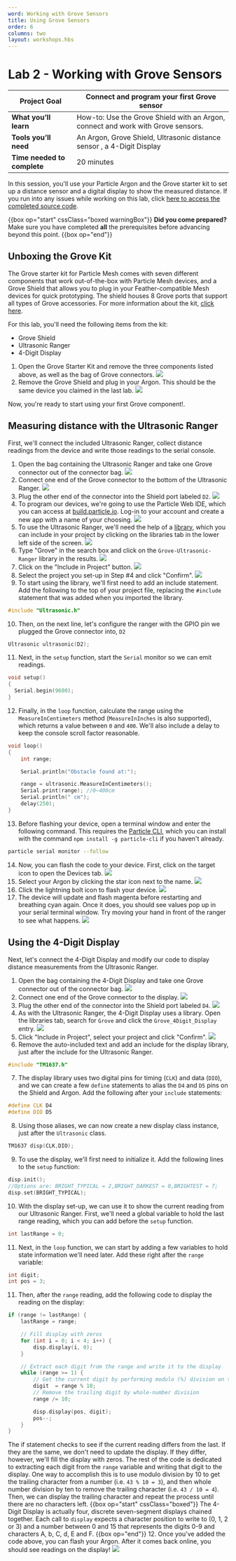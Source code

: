 ```yaml
---
word: Working with Grove Sensors
title: Using Grove Sensors
order: 6
columns: two
layout: workshops.hbs
---
```


# Lab 2 - Working with Grove Sensors

| **Project Goal**            | Connect and program your first Grove sensor                                                             |
| --------------------------- | ------------------------------------------------------------------------------------------------------------------- |
| **What you’ll learn**       | How-to: Use the Grove Shield with an Argon, connect and work with Grove sensors.         |
| **Tools you’ll need**       | An Argon, Grove Shield, Ultrasonic distance sensor , a 4-Digit Display |
| **Time needed to complete** | 20 minutes                                                                                                          |

In this session, you'll use your Particle Argon and the Grove starter kit to set up a distance sensor and a digital display to show the measured distance. If you run into any issues while working on this lab, click [here to access the completed source code](https://go.particle.io/shared_apps/5bfdb67ea5185c2b7700072a).

{{box op="start" cssClass="boxed warningBox"}}
**Did you come prepared?**</br>
Make sure you have completed **all** the prerequisites before advancing beyond this point.
{{box op="end"}}

## Unboxing the Grove Kit

The Grove starter kit for Particle Mesh comes with seven different components that work out-of-the-box with Particle Mesh devices, and a Grove Shield that allows you to plug in your Feather-compatible Mesh devices for quick prototyping. The shield houses 8 Grove ports that support all types of Grove accessories. For more information about the kit, [click here](https://docs.particle.io/datasheets/accessories/mesh-accessories/#grove-starter-kit-for-particle-mesh).

For this lab, you'll need the following items from the kit:

- Grove Shield
- Ultrasonic Ranger
- 4-Digit Display

1. Open the Grove Starter Kit and remove the three components listed above, as well as the bag of Grove connectors.
![](/assets/images/workshops/mesh-101/02/02-grovecomponents.png)
2. Remove the Grove Shield and plug in your Argon. This should be the same device you claimed in the last lab.
![](/assets/images/workshops/mesh-101/02/03-argoninshield.png)

Now, you're ready to start using your first Grove component!.

## Measuring distance with the Ultrasonic Ranger

First, we'll connect the included Ultrasonic Ranger, collect distance readings from the device and write those readings to the serial console.

1. Open the bag containing the Ultrasonic Ranger and take one Grove connector out of the connector bag.
![](/assets/images/workshops/mesh-101/02/05-ultrasonicsensor.png)
2. Connect one end of the Grove connector to the bottom of the Ultrasonic Ranger.
![](/assets/images/workshops/mesh-101/02/06-sensorswithplug.png)
3. Plug the other end of the connector into the Shield port labeled `D2`.
![](/assets/images/workshops/mesh-101/02/07-d2connector.png)
4. To program our devices, we're going to use the Particle Web IDE, which you can access at [build.particle.io](https://build.particle.io). Log-in to your account and create a new app with a name of your choosing.
![](/assets/images/workshops/mesh-101/02/08-apptitle.png)
5. To use the Ultrasonic Ranger, we'll need the help of a [library](https://build.particle.io/libs/Grove_Ultrasonic_Ranger/1.0.0/tab/Ultrasonic.cpp), which you can include in your project by clicking on the libraries tab in the lower left side of the screen.
![](/assets/images/workshops/mesh-101/02/09-librariestab.png)
6. Type "Grove" in the search box and click on the `Grove-Ultrasonic-Ranger` library in the results.
![](/assets/images/workshops/mesh-101/02/10-librariessearch.png)
7. Click on the "Include in Project" button.
![](/assets/images/workshops/mesh-101/02/11-librariesinclude.png)
8. Select the project you set-up in Step #4 and click "Confirm".
![](/assets/images/workshops/mesh-101/02/12-includeconfirm.png)
9. To start using the library, we'll first need to add an include statement. Add the following to the top of your project file, replacing the `#include` statement that was added when you imported the library.
```cpp
#include "Ultrasonic.h"
```
10. Then, on the next line, let's configure the ranger with the GPIO pin we plugged the Grove connector into, `D2`
```cpp
Ultrasonic ultrasonic(D2);
```
11. Next, in the `setup` function, start the `Serial` monitor so we can emit readings.
```cpp
void setup()
{
  Serial.begin(9600);
}
```
12. Finally, in the `loop` function, calculate the range using the `MeasureInCentimeters` method (`MeasureInInches` is also supported), which returns a value between `0` and `400`. We'll also include a delay to keep the console scroll factor reasonable.
```cpp
void loop()
{
	int range;

	Serial.println("Obstacle found at:");

	range = ultrasonic.MeasureInCentimeters();
	Serial.print(range); //0~400cm
	Serial.println(" cm");
	delay(250);
}
```
13. Before flashing your device, open a terminal window and enter the following command. This requires the [Particle CLI](https://www.npmjs.com/package/particle-cli), which you can install with the command `npm install -g particle-cli` if you haven't already.
```bash
particle serial monitor --follow
```
14. Now, you can flash the code to your device. First, click on the target icon to open the Devices tab.
![](/assets/images/workshops/mesh-101/02/14-devices.png)
15. Select your Argon by clicking the star icon next to the name.
![](/assets/images/workshops/mesh-101/02/15-device.png)
16. Click the lightning bolt icon to flash your device.
![](/assets/images/workshops/mesh-101/02/16-flash.png)
17. The device will update and flash magenta before restarting and breathing cyan again. Once it does, you should see values pop up in your serial terminal window. Try moving your hand in front of the ranger to see what happens.
![](/assets/images/workshops/mesh-101/02/17-serial.gif)

## Using the 4-Digit Display

Next, let's connect the 4-Digit Display and modify our code to display distance measurements from the Ultrasonic Ranger.

1. Open the bag containing the 4-Digit Display and take one Grove connector out of the connector bag.
![](/assets/images/workshops/mesh-101/02/18-display.png)
2. Connect one end of the Grove connector to the display.
![](/assets/images/workshops/mesh-101/02/19-connector.png)
3. Plug the other end of the connector into the Shield port labeled `D4`.
![](/assets/images/workshops/mesh-101/02/20-connected.png)
4. As with the Ultrasonic Ranger, the 4-Digit Display uses a library. Open the libraries tab, search for `Grove` and click the `Grove_4Digit_Display` entry.
![](/assets/images/workshops/mesh-101/02/21-displaylibrary.png)
5. Click "Include in Project", select your project and click "Confirm".
![](/assets/images/workshops/mesh-101/02/22-displayconfirm.png)
6. Remove the auto-included text and add an include for the display library, just after the include for the Ultrasonic Ranger.
```cpp
#include "TM1637.h"
```
7. The display library uses two digital pins for timing (`CLK`) and data (`DIO`), and we can create a few `define` statements to alias the `D4` and `D5` pins on the Shield and Argon. Add the following after your `include` statements:
```cpp
#define CLK D4
#define DIO D5
```
8. Using those aliases, we can now create a new display class instance, just after the `Ultrasonic` class.
```cpp
TM1637 disp(CLK,DIO);
```
9. To use the display, we'll first need to initialize it. Add the following lines to the `setup` function:
```cpp
disp.init();
//Options are: BRIGHT_TYPICAL = 2,BRIGHT_DARKEST = 0,BRIGHTEST = 7;
disp.set(BRIGHT_TYPICAL);
```
10. With the display set-up, we can use it to show the current reading from our Ultrasonic Ranger. First, we'll need a global variable to hold the last range reading, which you can add before the `setup` function.
```cpp
int lastRange = 0;
```
11. Next, in the `loop` function, we can start by adding a few variables to hold state information we'll need later. Add these right after the `range` variable:
```cpp
int digit;
int pos = 3;
```
11. Then, after the `range` reading, add the following code to display the reading on the display:
```cpp
if (range != lastRange) {
	lastRange = range;

	// Fill display with zeros
	for (int i = 0; i < 4; i++) {
		disp.display(i, 0);
	}

	// Extract each digit from the range and write it to the display
	while (range >= 1) {
		// Get the current digit by performing modulo (%) division on the range
		digit  = range % 10;
		// Remove the trailing digit by whole-number division
		range /= 10;

		disp.display(pos, digit);
		pos--;
	}
}
```
The if statement checks to see if the current reading differs from the last. If they are the same, we don't need to update the display. If they differ, however, we'll fill the display with zeros.
The rest of the code is dedicated to extracting each digit from the `range` variable and writing that digit to the display. One way to accomplish this is to use modulo division by 10 to get the trailing character from a number (i.e. `43 % 10 = 3`), and then whole number division by ten to remove the trailing character (i.e. `43 / 10 = 4`). Then, we can display the trailing character and repeat the process until there are no characters left.
{{box op="start" cssClass="boxed"}}
The 4-Digit Display is actually four, discrete seven-segment displays chained together. Each call to `display` expects a character position to write to (0, 1, 2 or 3) and a number between 0 and 15 that represents the digits 0-9 and characters A, b, C, d, E and F.
{{box op="end"}}
12. Once you've added the code above, you can flash your Argon. After it comes back online, you should see readings on the display!
![](/assets/images/workshops/mesh-101/02/23-display.gif)

